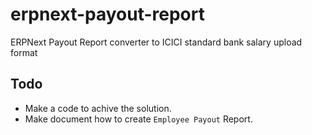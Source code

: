 # erpnext-payout-report
ERPNext Payout Report converter to ICICI standard bank salary upload format


## Todo

- Make a code to achive the solution.
- Make document how to create `Employee Payout` Report.

